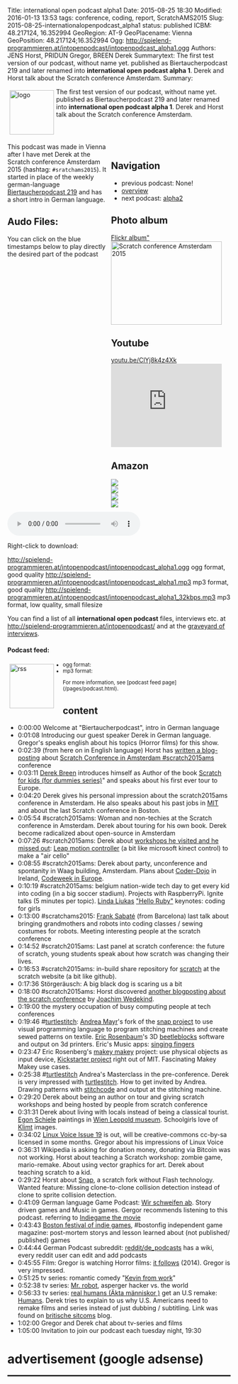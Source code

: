 Title: international open podcast alpha1
Date: 2015-08-25 18:30
Modified: 2016-01-13 13:53
tags: conference, coding, report, ScratchAMS2015
Slug: 2015-08-25-internationalopenpodcast_alpha1
status: published
ICBM: 48.217124, 16.352994
GeoRegion: AT-9
GeoPlacename: Vienna
GeoPosition: 48.217124;16.352994
Ogg: http://spielend-programmieren.at/intopenpodcast/intopenpodcast_alpha1.ogg
Authors: JENS Horst, PRIDUN Gregor, BREEN Derek
Summarytext: The first test version of our podcast, without name yet. published as Biertaucherpodcast 219 and later renamed into **international open podcast alpha 1**. Derek and Horst talk about the Scratch conference Amsterdam.
Summary: <div style="float: left; padding:5px"><img src="/images/international-open-podcast-logo.png" width="100" alt="logo"></div> The first test version of our podcast, without name yet. published as Biertaucherpodcast 219 and later renamed into **international open podcast alpha 1**. Derek and Horst talk about the Scratch conference Amsterdam.<div style="clear:both;"></div>



<div style="float:right; margin: 5px; padding: 5px; width:260px;">
<h2>Navigation</h2>
<ul>
<li>previous podcast: None!</li>
<li><a href="/category/podcast.html">overview</a></li>
<li>next podcast: <a href="/2015-10-13-internationalopenpodcast_alpha2.html">alpha2</a></li>
</ul>
<h2>Photo album</h2>
<a href="https://flic.kr/s/aHskhARbgd">Flickr album"</a><br>
<a data-flickr-embed="true"  href="https://www.flickr.com/photos/horstjens/albums/72157656796821858" title="Scratch conference Amsterdam 2015"><img src="https://farm6.staticflickr.com/5713/20361984549_e4fec673d9_b.jpg" width="250" height="188" alt="Scratch conference Amsterdam 2015"></a><script async src="//embedr.flickr.com/assets/client-code.js" charset="utf-8"></script>
<h2>Youtube</h2>
<a href="https://youtu.be/zSbeZT1BLLE">youtu.be/ClYj8k4z4Xk</a><br>
<iframe width="250" height="188" src="https://www.youtube.com/embed/ClYj8k4z4Xk" frameborder="0" allowfullscreen></iframe>
<h2>Amazon</h2>
<div><a href="http://www.amazon.de/gp/product/B00IDI30P8/ref=as_li_tl?ie=UTF8&camp=1638&creative=19454&creativeASIN=B00IDI30P8&linkCode=as2&tag=spielendprogr-21"><img border="0" src="http://ws-eu.amazon-adsystem.com/widgets/q?_encoding=UTF8&ASIN=B00IDI30P8&Format=_SL160_&ID=AsinImage&MarketPlace=DE&ServiceVersion=20070822&WS=1&tag=spielendprogr-21" ></a><img src="http://ir-de.amazon-adsystem.com/e/ir?t=spielendprogr-21&l=as2&o=3&a=B00IDI30P8" width="1" height="1" border="0" alt="amazon" style="border:none !important; margin:0px !important;" /><br>
<a href="http://www.amazon.de/gp/product/B00ZEKTJZ8/ref=as_li_tl?ie=UTF8&camp=1638&creative=19454&creativeASIN=B00ZEKTJZ8&linkCode=as2&tag=spielendprogr-21"><img border="0" src="http://ws-eu.amazon-adsystem.com/widgets/q?_encoding=UTF8&ASIN=B00ZEKTJZ8&Format=_SL160_&ID=AsinImage&MarketPlace=DE&ServiceVersion=20070822&WS=1&tag=spielendprogr-21" ></a><img src="http://ir-de.amazon-adsystem.com/e/ir?t=spielendprogr-21&l=as2&o=3&a=B00ZEKTJZ8" width="1" height="1" border="0" alt="amazon" style="border:none !important; margin:0px !important;" /><br>
<a href="http://www.amazon.de/gp/product/1119014875/ref=as_li_tl?ie=UTF8&camp=1638&creative=19454&creativeASIN=1119014875&linkCode=as2&tag=spielendprogr-21"><img border="0" src="http://ws-eu.amazon-adsystem.com/widgets/q?_encoding=UTF8&ASIN=1119014875&Format=_SL160_&ID=AsinImage&MarketPlace=DE&ServiceVersion=20070822&WS=1&tag=spielendprogr-21" ></a><img src="http://ir-de.amazon-adsystem.com/e/ir?t=spielendprogr-21&l=as2&o=3&a=1119014875" width="1" height="1" border="0" alt="amazon" style="border:none !important; margin:0px !important;" /><br>
<a href="http://www.amazon.de/gp/product/1250065003/ref=as_li_tl?ie=UTF8&camp=1638&creative=19454&creativeASIN=1250065003&linkCode=as2&tag=spielendprogr-21"><img border="0" src="http://ws-eu.amazon-adsystem.com/widgets/q?_encoding=UTF8&ASIN=1250065003&Format=_SL160_&ID=AsinImage&MarketPlace=DE&ServiceVersion=20070822&WS=1&tag=spielendprogr-21" ></a><img src="http://ir-de.amazon-adsystem.com/e/ir?t=spielendprogr-21&l=as2&o=3&a=1250065003" width="1" height="1" border="0" alt="amazon" style="border:none !important; margin:0px !important;" />
</div>
</div>


This podcast was made in Vienna after I have met Derek at the Scratch conference Amsterdam 2015 (hashtag: `#sratchams2015`). It started in place of the weekly german-language [Biertaucherpodcast 219](http://biertaucher.at/de:podcast:biertaucher:2015:219) and has a short intro in German language.



## Audo Files:

You can click on the blue timestamps below to play directly the desired part of the podcast

<audio id="netcast" controls="controls">
   <source src="http://spielend-programmieren.at/intopenpodcast/intopenpodcast_alpha1.ogg" type="audio/ogg"/>
   <source src="http://spielend-programmieren.at/intopenpodcast/intopenpodcast_alpha1.mp3" type="audio/mpeg"/>
</audio>
    
Right-click to download:

<nc-ts><http://spielend-programmieren.at/intopenpodcast/intopenpodcast_alpha1.ogg> ogg format, good quality
<nc-ts><http://spielend-programmieren.at/intopenpodcast/intopenpodcast_alpha1.mp3> mp3 format, good quality
<nc-ts><http://spielend-programmieren.at/intopenpodcast/intopenpodcast_alpha1_32kbps.mp3> mp3 format, low quality, small filesize

You can find a list of all **international open podcast** files, interviews etc. at <http://spielend-programmieren.at/intopenpodcast/> and at the [graveyard of interviews](http://internationalopenmagazine.org/2015-08-24-interview_graveyard.html).

#### Podcast feed:
<div style="float:left; padding:5px; margin-right:15px;"><img src="/images/rss.png" alt="rss" width="100"></div>
<small>
<ul>
  <li>ogg format: <http://spielend-programmieren.at/intopenpodcastogg.xml></li>
  <li>mp3 format: <http://spielend-programmieren.at/intopenpodcast.xml></li>
</ul>
For more information, see [podcast feed page](/pages/podcast.html).
</small>


## content

  * <nc-ts>0:00:00</nc-ts> Welcome at "Biertaucherpodcast", intro in German language
  * <nc-ts>0:01:08</nc-ts> Introducing our guest speaker Derek in German language. Gregor's speaks english about his topics (Horror films) for this show.
  * <nc-ts>0:02:39</nc-ts> (from here on in English language) Horst has [written a blog-posting](http://spielend-programmieren.at/blog/20150823_scratch2015ams.html) about [Scratch Conference in Amsterdam #scratch2015ams](http://www.scratch2015ams.org) conference
  * <nc-ts>0:03:11</nc-ts> <a href="https://twitter.com/breenworks">Derek Breen</a> introduces himself as Author of the book <a href="http://www.scratch4kids.com/">Scratch for kids (for dummies series)</a>" and speaks about his first ever tour to Europe.
  * <nc-ts>0:04:20</nc-ts> Derek gives his personal impression about the scratch2015ams conference in Amsterdam. He also speaks about his past jobs in <a href="http://web.mit.edu/">MIT</a> and about the last Scratch conference in Boston.
  * <nc-ts>0:05:54</nc-ts> #scratch2015ams: Woman and non-techies at the Scratch conference in Amsterdam. Derek about touring for his own book. Derek become radicalized about open-source in Amsterdam
  * <nc-ts>0:07:26</nc-ts> #scratch2015ams: Derek about <a href="http://webcolleges.uva.nl/Mediasite/Catalog/Full/a959f2c7295b48e3ae69bfc9a04aec8821">workshops he visited and he missed out</a>: <a href="https://www.leapmotion.com/">Leap motion controller</a> (a bit like microsoft kinect control) to make a "air cello"
  * <nc-ts>0:08:55</nc-ts> #scratch2015ams: Derek about party,  unconference and spontanity in Waag building, Amsterdam. Plans about <a href="https://coderdojo.com/">Coder-Dojo</a> in Ireland, <a href="http://codeweek.eu/">Codeweek in Europe</a>.
  * <nc-ts>0:10:19</nc-ts> #scratch2015ams: belgium nation-wide tech day to get every kid into coding (in a big soccer stadium). Projects with RaspberryPi. Ignite talks (5 minutes per topic). <a href="https://twitter.com/lindaliukas">Linda Liukas</a> <a href="http://www.helloruby.com/">"Hello Ruby"</a> keynotes: coding for girls
  * <nc-ts>0:13:00</nc-ts> #scratchams2015: <a href="https://twitter.com/franksabate">Frank Sabaté</a> (from Barcelona) last talk about bringing grandmothers and robots into coding classes / sewing costumes for robots. Meeting interesting people at the scratch conference
  * <nc-ts>0:14:52</nc-ts> #scratch2015ams: Last panel at scratch conference: the future of scratch, young students speak about how scratch was changing their lives.
  * <nc-ts>0:16:53</nc-ts> #scratch2015ams: in-build share repository for <a href="http://scratch.mit.edu">scratch</a> at the scratch website (a bit like github).
  * <nc-ts>0:17:36</nc-ts> Störgeräusch: A big black dog is scaring us a bit
  * <nc-ts>0:18:00</nc-ts> #scratch2015ams: Horst discovered <a href="http://programmieren.joachim-wedekind.de/2015/08/18/scratch2015ams-meeting-a-community/">another blogposting about the scratch conference</a> by <a href="https://twitter.com/jowede">Joachim Wedekind</a>. 
  * <nc-ts>0:19:00</nc-ts> the mystery occupation of busy computing people at tech conferences
  * <nc-ts>0:19:46</nc-ts> #<a href="http://www.turtlestitch.org/">turtlestitch</a>: <a href="https://www.facebook.com/andrea.mayr.52">Andrea Mayr</a>'s fork of the <a href="http://snap.berkeley.edu/">snap project</a> to use visual programming language to program stitching machines and create sewed patterns on textile. <a href="https://twitter.com/ericrosenbizzle">Eric Rosenbaum</a>'s 3D <a href="http://beetleblocks.com/">beetleblocks</a> software and output on 3d printers. Eric's Music apps: <a href="http://singingfingers.com/">singing fingers</a>
  * <nc-ts>0:23:47</nc-ts> Eric Rosenberg's <a href="http://www.makeymakey.com/">makey makey</a> project: use physical objects as input device, <a href="https://www.kickstarter.com/projects/joylabz/makey-makey-an-invention-kit-for-everyone">Kickstarter project</a> right out of MIT. Fascinating Makey Makey use cases.
  * <nc-ts>0:25:38</nc-ts> #<a href="http://www.turtlestitch.org/">turtlestitch</a> Andrea's Masterclass in the pre-conference. Derek is very impressed with <a href="http://www.turtlestitch.org/">turtlestitch</a>. How to get invited by Andrea. Drawing patterns with <a href="http://www.stitchcode.com/">stitchcode</a> and output at the stitching machine.
  * <nc-ts>0:29:20</nc-ts> Derek about being an author on tour and giving scratch workshops and being hosted by people from scratch conference
  * <nc-ts>0:31:31</nc-ts> Derek about living with locals instead of being a classical tourist. <a href="https://en.wikipedia.org/wiki/Egon_Schiele">Egon Schiele</a> paintings in <a href="http://www.leopoldmuseum.org/en">Wien Leopold museum</a>. Schoolgirls love of <a href="https://en.wikipedia.org/wiki/Gustav_Klimt">Klimt</a> images.
  * <nc-ts>0:34:02</nc-ts> <a href="http://shop.linuxvoice.com/product/issue-19-europe">Linux Voice Issue 19</a> is out, will be creative-commons cc-by-sa licensed in some months. Gregor about his impressions of Linux Voice
  * <nc-ts>0:36:31</nc-ts> Wikipedia is asking for donation money, donating via Bitcoin was not working. Horst about teaching a Scratch workshop: zombie game, mario-remake. About using vector graphics for art. Derek about teaching scratch to a kid.
  * <nc-ts>0:29:22</nc-ts> Horst about <a href="http://snap.berkeley.edu/">Snap</a>, a scratch fork without Flash technology. Wanted feature: Missing clone-to-clone collision detection instead of clone to sprite collision detection.
  * <nc-ts>0:41:09</nc-ts> German language Game Podcast: <a href="http://www.wirschweifenab.de/">Wir schweifen ab</a>. Story driven games and Music in games. Gergor recommends listening to this podcast. referring to <a href="http://buy.indiegamethemovie.com/">Indiegame the movie</a>
  * <nc-ts>0:43:43</nc-ts> <a href="http://bostonfig.com/">Boston festival of indie games</a>, #bostonfig independent game magazine: post-mortem storys and lesson learned about (not published/ published) games
  * <nc-ts>0:44:44</nc-ts> German Podcast subreddit: <a href="https://www.reddit.com/r/de_podcasts/wiki/index">reddit/de_podcasts</a> has a wiki, every reddit user can edit and add podcasts
  * <nc-ts>0:45:55</nc-ts> Film: Gregor is watching Horror films: <a href="https://en.wikipedia.org/wiki/It_Follows">it follows</a> (2014). Gregor is very impressed.
  * <nc-ts>0:51:25</nc-ts> tv series: romantic comedy "<a href="https://en.wikipedia.org/wiki/Kevin_from_Work">Kevin from work</a>"
  * <nc-ts>0:52:38</nc-ts> tv series: <a href="https://en.wikipedia.org/wiki/Mr._Robot_(TV_series)">Mr. robot</a>, asperger hacker vs. the world
  * <nc-ts>0:56:33</nc-ts> tv series: <a href="https://en.wikipedia.org/wiki/Real_Humans">real humans (Äkta människor )</a> get an U.S remake: <a href="https://en.wikipedia.org/wiki/Humans_(TV_series)">Humans</a>. Derek tries to explain to us why U.S. Americans need to remake films and series instead of just dubbing / subtitling. Link was found on <a href="http://www.britcoms.de/">britische sitcoms</a> blog.
  * <nc-ts>1:02:00</nc-ts> Gregor and Derek chat about tv-series and films
  * <nc-ts>1:05:00</nc-ts> Invitation to join our podcast each tuesday night, 19:30


# advertisement (google adsense)

<hr style="height: 3px;">

<script async src="//pagead2.googlesyndication.com/pagead/js/adsbygoogle.js"></script>
<!-- intopenmag-unten -->
<ins class="adsbygoogle"
     style="display:inline-block;width:728px;height:90px"
     data-ad-client="ca-pub-3535173094498375"
     data-ad-slot="7210184316"></ins>
<script>
(adsbygoogle = window.adsbygoogle || []).push({});
</script>

